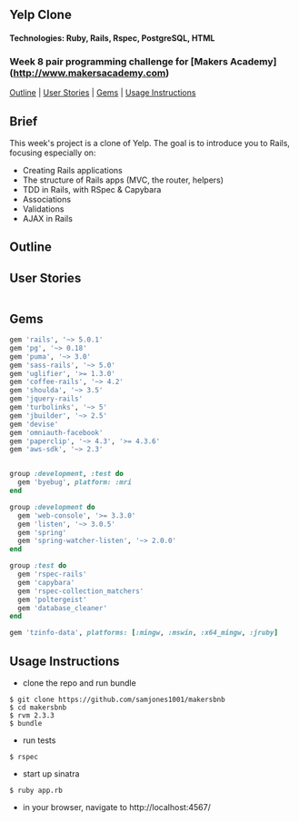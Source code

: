 ## Yelp Clone
#### Technologies: Ruby, Rails, Rspec, PostgreSQL, HTML
### Week 8 pair programming challenge for [Makers Academy] (http://www.makersacademy.com)
[Outline](#outline) | [User Stories](#user-stories) | [Gems](#gems) | [Usage Instructions](#usage-instructions) 

## Brief
This week's project is a clone of Yelp. The goal is to introduce you to Rails, focusing especially on:

  * Creating Rails applications
  * The structure of Rails apps (MVC, the router, helpers)
  * TDD in Rails, with RSpec & Capybara
  * Associations
  * Validations
  * AJAX in Rails

## Outline

## User Stories
```
```

## Gems
```ruby
gem 'rails', '~> 5.0.1'
gem 'pg', '~> 0.18'
gem 'puma', '~> 3.0'
gem 'sass-rails', '~> 5.0'
gem 'uglifier', '>= 1.3.0'
gem 'coffee-rails', '~> 4.2'
gem 'shoulda', '~> 3.5'
gem 'jquery-rails'
gem 'turbolinks', '~> 5'
gem 'jbuilder', '~> 2.5'
gem 'devise'
gem 'omniauth-facebook'
gem 'paperclip', '~> 4.3', '>= 4.3.6'
gem 'aws-sdk', '~> 2.3'


group :development, :test do
  gem 'byebug', platform: :mri
end

group :development do
  gem 'web-console', '>= 3.3.0'
  gem 'listen', '~> 3.0.5'
  gem 'spring'
  gem 'spring-watcher-listen', '~> 2.0.0'
end

group :test do
  gem 'rspec-rails'
  gem 'capybara'
  gem 'rspec-collection_matchers'
  gem 'poltergeist'
  gem 'database_cleaner'
end

gem 'tzinfo-data', platforms: [:mingw, :mswin, :x64_mingw, :jruby]
```

## Usage Instructions
* clone the repo and run bundle
```shell
$ git clone https://github.com/samjones1001/makersbnb
$ cd makersbnb
$ rvm 2.3.3
$ bundle
```
* run tests
```shell
$ rspec
```
* start up sinatra
```shell
$ ruby app.rb
```
* in your browser, navigate to http://localhost:4567/ 

